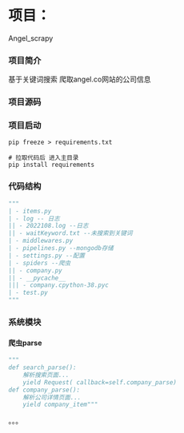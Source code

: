 # 项目：
Angel_scrapy
### 项目简介

基于关键词搜索 爬取angel.co网站的公司信息

### 项目源码

### 项目启动

```
pip freeze > requirements.txt

# 拉取代码后 进入主目录
pip install requirements
```

### 代码结构

```python
"""
| - items.py
| - log -- 日志
|| - 2022108.log --日志
|| - waitKeyword.txt --未搜索到关键词
| - middlewares.py
| - pipelines.py --mongodb存储
| - settings.py --配置
| - spiders --爬虫
|| - company.py
|| - __pycache__
||| - company.cpython-38.pyc
| - test.py
"""
```

### 系统模块

#### 爬虫parse

```python
"""
def search_parse():
	解析搜索页面...
    yield Request( callback=self.company_parse)
def company_parse():
    解析公司详情页面...
	yield company_item"""
```

。。。



